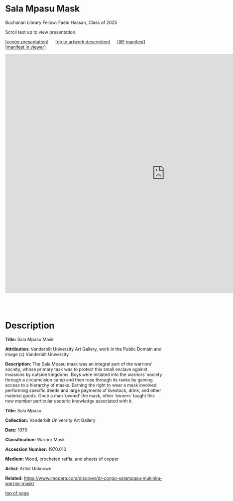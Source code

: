 # Sala Mpasu Mask

Buchanan Library Fellow: Faeid Hassan, Class of 2025

Scroll text up to view presentation.

\[[center presentation](#viewer)\] &emsp; \[[go to artwork description](#description)\] &emsp; \[<a href="https://baskaufs.github.io/iiif/hassan/salampasu_mask.json" target="_blank">IIIF manifest</a>\] &emsp; \[<a href="https://ncsu-libraries.github.io/annona/tools/#/display?url=https%3A%2F%2Fbaskaufs.github.io%2Fiiif%2Fhassan%2Fsalampasu_mask.json&viewtype=iiif-storyboard&manifesturl=&settings=%7B%22fullpage%22%3Atrue%7D" target="_blank">manifest in viewer</a>\]

<iframe id="viewer" src="https://www.exhibit.so/exhibits/NGTii6BU1E0PwdIsPWNw?embedded=true" width="1024" height="768" allowfullscreen allow="autoplay" frameborder="0"></iframe>

<br/><br/>

# Description

**Title:** Sala Mpasu Mask

**Attribution:** Vanderbilt University Art Gallery, work in the Public Domain and image (c) Vanderbilt University

**Description:** The Sala Mpasu mask was an integral part of the warriors’ society, whose primary task was to protect this small enclave against invasions by outside kingdoms. Boys were initiated into the warriors’ society through a circumcision camp and then rose through its ranks by gaining access to a hierarchy of masks. Earning the right to wear a mask involved performing specific deeds and large payments of livestock, drink, and other material goods. Once a man ‘owned’ the mask, other ‘owners’ taught this new member particular esoteric knowledge associated with it.

**Title:** Sala Mpasu

**Collection:** Vanderbilt University Art Gallery

**Date:** 1970

**Classification:** Warrior Mask

**Accession Number:** 1970.010

**Medium:** Wood, crocheted raffia, and sheets of copper

**Artist:** Artist Unknown

**Related:** <https://www.imodara.com/discover/dr-congo-salampasu-mukinka-warrior-mask/>


[top of page](#title)
